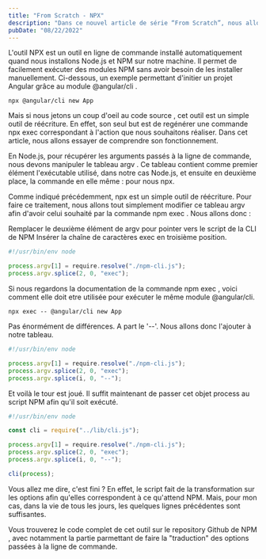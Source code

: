 ```yaml
---
title: "From Scratch - NPX"
description: "Dans ce nouvel article de série “From Scratch”, nous allons décortiquer l'outil NPX."
pubDate: "08/22/2022"
---
```


L'outil NPX est un outil en ligne de commande installé automatiquement quand nous installons Node.js et NPM sur notre machine. Il permet de facilement exécuter des modules NPM sans avoir besoin de les installer manuellement. Ci-dessous, un exemple permettant d'initier un projet Angular grâce au module @angular/cli .

```
npx @angular/cli new App
```

Mais si nous jetons un coup d'oeil au code source , cet outil est un simple outil de réécriture. En effet, son seul but est de regénérer une commande npx exec correspondant à l'action que nous souhaitons réaliser. Dans cet article, nous allons essayer de comprendre son fonctionnement.

En Node.js, pour récupérer les arguments passés à la ligne de commande, nous devons manipuler le tableau argv . Ce tableau contient comme premier élément l'exécutable utilisé, dans notre cas Node.js, et ensuite en deuxième place, la commande en elle même : pour nous npx.

Comme indiqué précédemment, npx est un simple outil de réécriture. Pour faire ce traitement, nous allons tout simplement modifier ce tableau argv afin d'avoir celui souhaité par la commande npm exec . Nous allons donc :

Remplacer le deuxième élément de argv pour pointer vers le script de la CLI de NPM
Insérer la chaîne de caractères exec en troisième position.

```javascript
#!/usr/bin/env node

process.argv[1] = require.resolve("./npm-cli.js");
process.argv.splice(2, 0, "exec");
```

Si nous regardons la documentation de la commande npm exec , voici comment elle doit etre utilisée pour exécuter le même module @angular/cli.

```shell
npx exec -- @angular/cli new App
```

Pas énormément de différences. A part le '--'. Nous allons donc l'ajouter à notre tableau.

```javascript
#!/usr/bin/env node

process.argv[1] = require.resolve("./npm-cli.js");
process.argv.splice(2, 0, "exec");
process.argv.splice(i, 0, "--");
```

Et voilà le tour est joué. Il suffit maintenant de passer cet objet process au script NPM afin qu'il soit exécuté.

```javascript
#!/usr/bin/env node

const cli = require("../lib/cli.js");

process.argv[1] = require.resolve("./npm-cli.js");
process.argv.splice(2, 0, "exec");
process.argv.splice(i, 0, "--");

cli(process);
```

Vous allez me dire, c'est fini ? En effet, le script fait de la transformation sur les options afin qu'elles correspondent à ce qu'attend NPM. Mais, pour mon cas, dans la vie de tous les jours, les quelques lignes précédentes sont suffisantes.

Vous trouverez le code complet de cet outil sur le repository Github de NPM , avec notamment la partie parmettant de faire la "traduction" des options passées à la ligne de commande.
